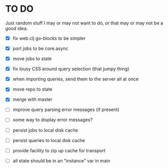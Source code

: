 # TO DO

Just random stuff I may or may not want to do, or that may or may not
be a good idea.

 - [x] fix web.clj go-blocks to be simpler
 - [x] port jobs to be core.async
 - [x] move jobs to state
 - [X] fix lousy CSS around query selection (that jumpy thing)
 - [x] when importing queries, send them to the server all at once
 - [x] move repo to state
 - [X] merge with master

 - [ ] improve query parsing error messages (if present)
 - [ ] some way to display error messages?
 - [ ] persist jobs to local disk cache
 - [ ] persist queries to local disk cache
 - [ ] provide facility to zip up cache for transport
 - [ ] all state should be in an "instance" var in main

